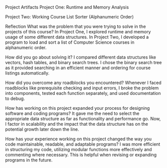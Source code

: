 Project Artifacts
Project One: Runtime and Memory Analysis

Project Two: Working Course List Sorter (Alphanumeric Order)

Reflection
What was the problem that you were trying to solve in the projects of this course?
In Project One, I explored runtime and memory usage of some different data structures. In Project Two, I developed a program to load and sort a list of Computer Science courses in alphanumeric order.

How did you go about solving it?
I compared different data structures like vectors, hash tables, and binary search trees. I chose the binary search tree as it provided searching in an efficient manner and ordering for course listings automatically.

How did you overcome any roadblocks you encountered?
Whenever I faced roadblocks like prerequisite checking and input errors, I broke the problem into components, tested each function separately, and used documentation to debug.

How has working on this project expanded your process for designing software and coding programs?
It gave me the need to select the appropriate data structure as far as functionality and performance go. Now, I factor in scalability and the impact that the data structure has on the potential growth later down the line.

How has your experience working on this project changed the way you code maintainable, readable, and adaptable programs?
I was more efficient in structuring my code, utilizing modular functions more effectively and commenting where necessary. This is helpful when revising or expanding programs in the future.

